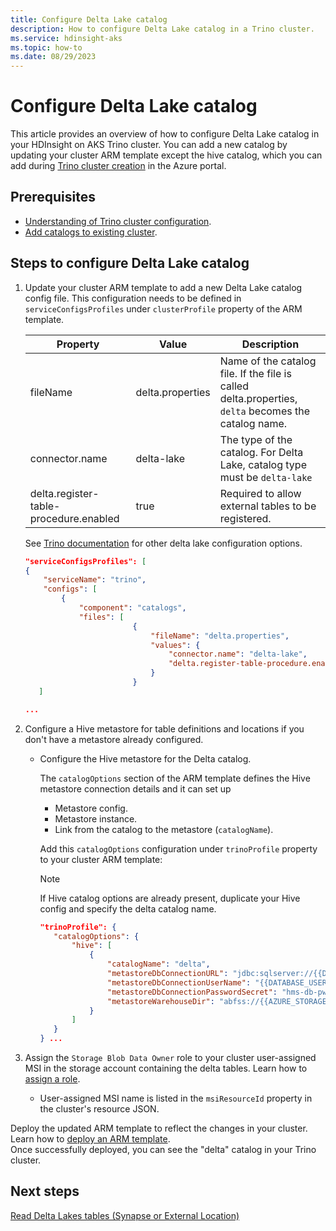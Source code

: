 ```yaml
---
title: Configure Delta Lake catalog
description: How to configure Delta Lake catalog in a Trino cluster.
ms.service: hdinsight-aks
ms.topic: how-to
ms.date: 08/29/2023
---
```


# Configure Delta Lake catalog

This article provides an overview of how to configure Delta Lake catalog in your HDInsight on AKS Trino cluster. You can add a new catalog by updating your cluster ARM template except the hive catalog, which you can add during [Trino cluster creation](./trino-create-cluster.md) in the Azure portal.

## Prerequisites

* [Understanding of Trino cluster configuration](./trino-service-configuration.md).
* [Add catalogs to existing cluster](./trino-add-catalogs.md).

## Steps to configure Delta Lake catalog

1. Update your cluster ARM template to add a new Delta Lake catalog config file. This configuration needs to be defined in `serviceConfigsProfiles` under `clusterProfile` property of the ARM template.

    |Property|Value|Description|
    |-|-|-|
    |fileName|delta.properties|Name of the catalog file. If the file is called delta.properties, `delta` becomes the catalog name.|
    |connector.name|delta-lake|The type of the catalog. For Delta Lake, catalog type must be `delta-lake`|
    |delta.register-table-procedure.enabled|true|Required to allow external tables to be registered.|

    See [Trino documentation](https://trino.io/docs/current/connector/delta-lake.html#general-configuration) for other delta lake configuration options.

    ```json
    "serviceConfigsProfiles": [
    {
        "serviceName": "trino",
        "configs": [
            {
                "component": "catalogs",
                "files": [
                            {
                                "fileName": "delta.properties",
                                "values": {
                                    "connector.name": "delta-lake",
                                    "delta.register-table-procedure.enabled": "true"
                                }
                            }
       ]

    ...
    ```

1. Configure a Hive metastore for table definitions and locations if you don't have a metastore already configured.

    * Configure the Hive metastore for the Delta catalog.
        
        The `catalogOptions` section of the ARM template defines the Hive metastore connection details and it can set up
        * Metastore config.
        * Metastore instance.
        * Link from the catalog to the metastore (`catalogName`).
    
        Add this `catalogOptions` configuration under `trinoProfile` property to your cluster ARM template:
    
         > [!NOTE]
         > If Hive catalog options are already present, duplicate your Hive config and specify the delta catalog name.
    
         ```json
         "trinoProfile": {
            "catalogOptions": {
                "hive": [
                    {
                        "catalogName": "delta",
                        "metastoreDbConnectionURL": "jdbc:sqlserver://{{DATABASE_SERVER}}.database.windows.net:1433;database={DATABASE_NAME}};encrypt=true;trustServerCertificate=true;loginTimeout=30;",
                        "metastoreDbConnectionUserName": "{{DATABASE_USER_NAME}}",
                        "metastoreDbConnectionPasswordSecret": "hms-db-pwd-ref",
                        "metastoreWarehouseDir": "abfss://{{AZURE_STORAGE_CONTAINER}}@{{AZURE_STORAGE_ACCOUNT_NAME}}.dfs.core.windows.net/"
                    }  
                ]
            }
        } ...
        ```

1. Assign the `Storage Blob Data Owner` role to your cluster user-assigned MSI in the storage account containing the delta tables. Learn how to [assign a role](/azure/role-based-access-control/role-assignments-portal#step-2-open-the-add-role-assignment-page).

   * User-assigned MSI name is listed in the `msiResourceId` property in the cluster's resource JSON.

Deploy the updated ARM template to reflect the changes in your cluster. Learn how to [deploy an ARM template](/azure/azure-resource-manager/templates/deploy-portal). 
<br>Once successfully deployed, you can see the "delta" catalog in your Trino cluster.

## Next steps

[Read Delta Lakes tables (Synapse or External Location)](./trino-create-delta-lake-tables-synapse.md)
